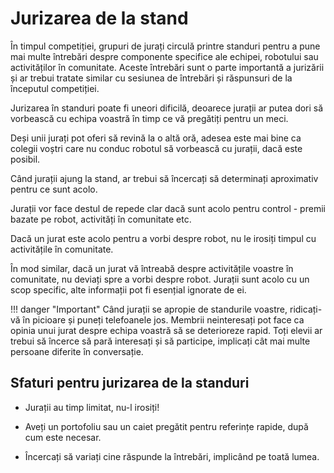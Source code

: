 # **Jurizarea de la stand**

În timpul competiției, grupuri de jurați circulă printre standuri pentru a pune mai multe întrebări despre componente specifice ale echipei, robotului sau activităților în comunitate. Aceste întrebări sunt o parte importantă a jurizării și ar trebui tratate similar cu sesiunea de întrebări și răspunsuri de la începutul competiției.

Jurizarea în standuri poate fi uneori dificilă, deoarece jurații ar putea dori să vorbească cu echipa voastră în timp ce vă pregătiți pentru un meci.  

Deși unii jurați pot oferi să revină la o altă oră, adesea este mai bine ca colegii voștri care nu conduc robotul să vorbească cu jurații, dacă este posibil. 

Când jurații ajung la stand, ar trebui să încercați să determinați aproximativ pentru ce sunt acolo.

Jurații vor face destul de repede clar dacă sunt acolo pentru control - premii bazate pe robot, activități în comunitate etc.  

Dacă un jurat este acolo pentru a vorbi despre robot, nu le irosiți timpul cu activitățile în comunitate.  

În mod similar, dacă un jurat vă întreabă despre activitățile voastre în comunitate, nu deviați spre a vorbi despre robot. Jurații sunt acolo cu un scop specific, alte informații pot fi esențial ignorate de ei.

!!! danger "Important"
    Când jurații se apropie de standurile voastre, ridicați-vă în picioare și puneți telefoanele jos. Membrii neinteresați pot face ca opinia unui jurat despre echipa voastră să se deterioreze rapid. Toți elevii ar trebui să încerce să pară interesați și să participe, implicați cât mai multe persoane diferite în conversație.

## **Sfaturi pentru jurizarea de la standuri**

- Jurații au timp limitat, nu-l irosiți! 

- Aveți un portofoliu sau un caiet pregătit pentru referințe rapide, după cum este necesar.

- Încercați să variați cine răspunde la întrebări, implicând pe toată lumea.